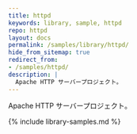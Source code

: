 ```yaml
---
title: httpd
keywords: library, sample, httpd
repo: httpd
layout: docs
permalink: /samples/library/httpd/
hide_from_sitemap: true
redirect_from:
- /samples/httpd/
description: |
  Apache HTTP サーバープロジェクト。
---
```


Apache HTTP サーバープロジェクト。


{% include library-samples.md %}
